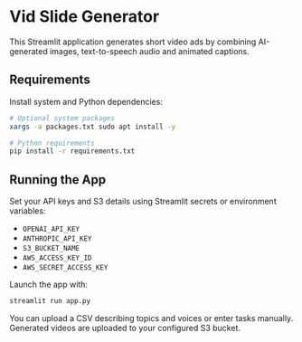 # Vid Slide Generator

This Streamlit application generates short video ads by combining AI-generated images, text-to-speech audio and animated captions.

## Requirements

Install system and Python dependencies:

```bash
# Optional system packages
xargs -a packages.txt sudo apt install -y

# Python requirements
pip install -r requirements.txt
```

## Running the App

Set your API keys and S3 details using Streamlit secrets or environment variables:

- `OPENAI_API_KEY`
- `ANTHROPIC_API_KEY`
- `S3_BUCKET_NAME`
- `AWS_ACCESS_KEY_ID`
- `AWS_SECRET_ACCESS_KEY`

Launch the app with:

```bash
streamlit run app.py
```

You can upload a CSV describing topics and voices or enter tasks manually. Generated videos are uploaded to your configured S3 bucket.
